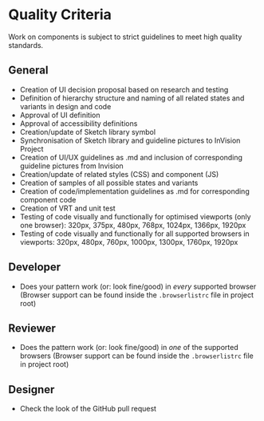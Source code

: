 # Quality Criteria

Work on components is subject to strict guidelines to meet high quality standards.

## General
- Creation of UI decision proposal based on research and testing
- Definition of hierarchy structure and naming of all related states and variants in design and code
- Approval of UI definition
- Approval of accessibility definitions
- Creation/update of Sketch library symbol
- Synchronisation of Sketch library and guideline pictures to InVision Project
- Creation of UI/UX guidelines as .md and inclusion of corresponding guideline pictures from Invision
- Creation/update of related styles (CSS) and component (JS)
- Creation of samples of all possible states and variants
- Creation of code/implementation guidelines as .md for corresponding component code
- Creation of VRT and unit test
- Testing of code visually and functionally for optimised viewports (only one browser): 320px, 375px, 480px, 768px, 1024px, 1366px, 1920px
- Testing of code visually and functionally for all supported browsers in viewports: 320px, 480px, 760px, 1000px, 1300px, 1760px, 1920px

## Developer
- Does your pattern work (or: look fine/good) in *every* supported browser (Browser support can be found inside the `.browserlistrc` file in project root)

## Reviewer
- Does the pattern work (or: look fine/good) in *one* of the supported browsers (Browser support can be found inside the `.browserlistrc` file in project root)

## Designer
- Check the look of the GitHub pull request
